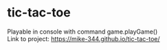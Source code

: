# tic-tac-toe

Playable in console with command game.playGame() <br />
Link to project:
https://mike-344.github.io/tic-tac-toe/